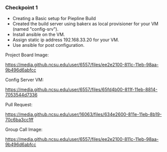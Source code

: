 ### Checkpoint 1 

* Creating a Basic setup for Piepline Build
* Created the build server using bakerx as local provisioner for your VM (named "config-srv"). 
* Install ansible on the VM.
* Assign static ip address 192.168.33.20 for your VM.
* Use ansible for post configuration.

Project Board Image: 

https://media.github.ncsu.edu/user/6557/files/ee2e2100-811c-11eb-98aa-9b496d6abfcc

Config Server VM: 

https://media.github.ncsu.edu/user/6557/files/65fd4b00-811f-11eb-8814-7053544d7336

Pull Request: 

https://media.github.ncsu.edu/user/16063/files/634e2600-811e-11eb-8b19-70c6ba3cc1ff

Group Call Image: 

https://media.github.ncsu.edu/user/6557/files/ee2e2100-811c-11eb-98aa-9b496d6abfcc

